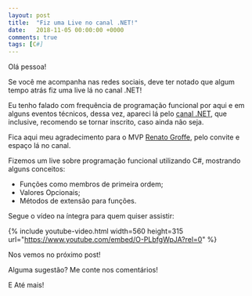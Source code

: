 ```yaml
---
layout: post
title:  "Fiz uma Live no canal .NET!"
date:   2018-11-05 00:00:00 +0000
comments: true
tags: [C#]
---
```


Olá pessoa!

Se você me acompanha nas redes sociais, deve ter notado que algum tempo atrás fiz uma live lá no canal .NET!

<!--more-->

Eu tenho falado com frequência de programação funcional por aqui e em alguns eventos técnicos, dessa vez, apareci lá pelo [canal .NET](https://www.youtube.com/channel/UCIahKJr2Q50Sprk5ztPGnVg), que inclusive, recomendo se tornar inscrito, caso ainda não seja.

Fica aqui meu agradecimento para o MVP [Renato Groffe](https://www.linkedin.com/in/renatogroffe/), pelo convite e espaço lá no canal.

Fizemos um live sobre programação funcional utilizando C#, mostrando alguns conceitos:

- Funções como membros de primeira ordem;
- Valores Opcionais;
- Métodos de extensão para funções.

Segue o vídeo na íntegra para quem quiser assistir:

{% include youtube-video.html width=560 height=315 url="https://www.youtube.com/embed/O-PLbfgWpJA?rel=0" %}

Nos vemos no próximo post!

Alguma sugestão? Me conte nos comentários!

E Até mais!